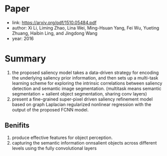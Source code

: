 # Paper
* link: https://arxiv.org/pdf/1510.05484.pdf
* author: Xi Li, Liming Zhao, Lina Wei, Ming-Hsuan Yang, Fei Wu, Yueting Zhuang, Haibin Ling, and Jingdong Wang
* year: 2016

# Summary  
1. the proposed saliency model takes a data-driven strategy for encoding the underlying saliency prior information, and then sets up a multi-task learning scheme for exploring the intrinsic correlations between saliency detection and semantic image segmentation.
(multitask means semantic segmentation + salient object segmentation, sharing conv layers)
2. present a fine-grained super-pixel driven saliency refinement model based on graph Laplacian regularized nonlinear regression with the output of the proposed FCNN model.

## Benifits  
1. produce effective features for object perception.
2. capturing the semantic information onnsalient objects across different levels using the fully convolutional layers

